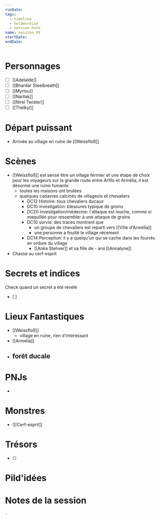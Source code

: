 ```yaml
---
runDate: 
tags:
  - timeline
  - heldenreise
  - session-note
name: session XX
startDate: 
endDate:
---
```



# Personnages
- [ ] [[Adelaïde]]
- [ ] [[Bhardar Steelbreath]]
- [ ] [[Myrlou]]
- [ ] [[Narllak]]
- [ ] [[Nirel Twister]]
- [ ] [[Thelkyl]]

# Départ puissant
- Arrivée au village en ruine de [[Weissfloß]]

# Scènes
- [[Weissfloß]] est sensé être un village fermier et une étape de choix pour les voyageurs sur la grande route entre Arfilo et Armélia, il est désormé une ruine fumante
	- toutes les maisons ont brulées
	- quelques cadavres calcinés de villageois et chevaliers
		- DC12 Histoire: tous chevaliers ducaux
		- DC10 investigation: blessures typique de groins
		- DC20 investigation/médecine: l'attaque est louche, comme si maquillée pour ressembler à une attaque de groins
		- DC10 survie: des traces montrent que
			- un groupe de chevaliers est reparti vers [[Ville d'Armélia]]
			- une personne a fouillé le village récement
		- DC14 Perception: il y a quelqu'un qui se cache dans les fourrés en ordure du village
			- [[Anka Stehver]] et sa fille de - ans [[Annalyne]]
- Chasse au cerf-esprit

# Secrets et indices
Check quand un secret a été révélé
- [ ] 

# Lieux Fantastiques
- [[Weissfloß]]
	- village en ruine, rien d'interessant
- [[Armelia]]
- forêt ducale
	- 

# PNJs
- 

# Monstres
- ![[Cerf-esprit]]

# Trésors
- [ ]


# Pild'idées
> 

# Notes de la session

```
- 
```
